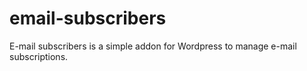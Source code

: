 # email-subscribers
E-mail subscribers is a simple addon for Wordpress to manage e-mail subscriptions.
